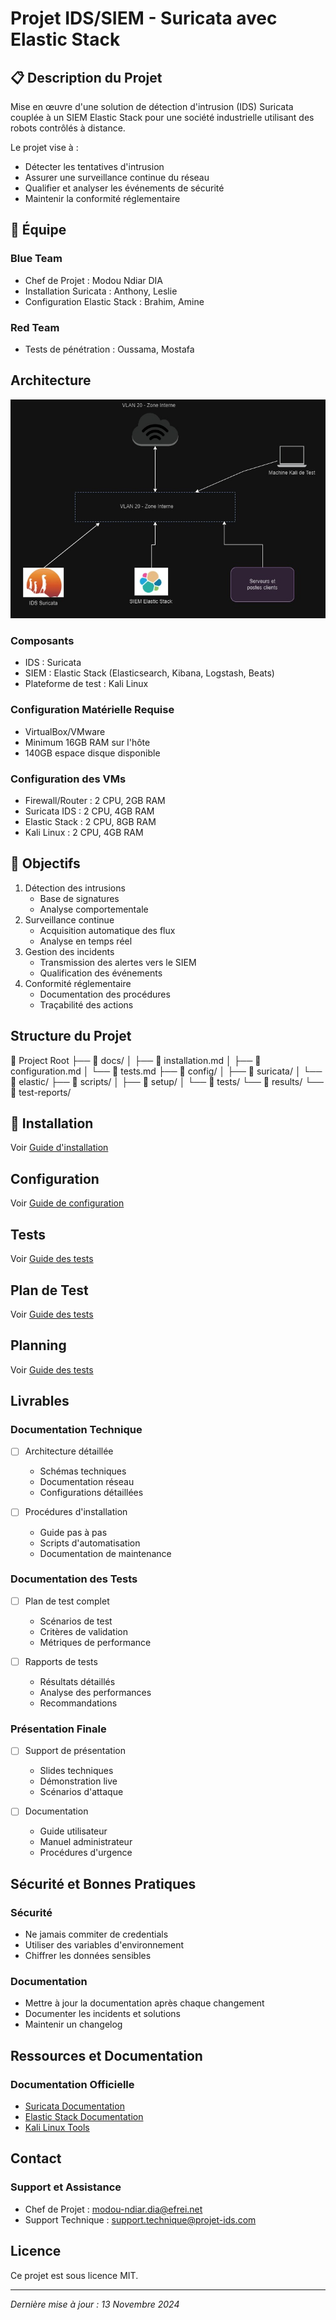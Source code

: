 # Projet IDS/SIEM - Suricata avec Elastic Stack

## 📋 Description du Projet
Mise en œuvre d'une solution de détection d'intrusion (IDS) Suricata couplée à un SIEM Elastic Stack pour une société industrielle utilisant des robots contrôlés à distance.

Le projet vise à :
- Détecter les tentatives d'intrusion
- Assurer une surveillance continue du réseau
- Qualifier et analyser les événements de sécurité
- Maintenir la conformité réglementaire

## 👥 Équipe
### Blue Team
- Chef de Projet : Modou Ndiar DIA
- Installation Suricata : Anthony, Leslie
- Configuration Elastic Stack : Brahim, Amine

### Red Team
- Tests de pénétration : Oussama,  Mostafa

## Architecture
![Architecture du Projet](docs/images/architecture.jpg)
### Composants

- IDS : Suricata
- SIEM : Elastic Stack (Elasticsearch, Kibana, Logstash, Beats)
- Plateforme de test : Kali Linux

### Configuration Matérielle Requise
- VirtualBox/VMware
- Minimum 16GB RAM sur l'hôte
- 140GB espace disque disponible

### Configuration des VMs
- Firewall/Router : 2 CPU, 2GB RAM
- Suricata IDS : 2 CPU, 4GB RAM
- Elastic Stack : 2 CPU, 8GB RAM
- Kali Linux : 2 CPU, 4GB RAM

## 🎯 Objectifs
1. Détection des intrusions
   - Base de signatures
   - Analyse comportementale
2. Surveillance continue
   - Acquisition automatique des flux
   - Analyse en temps réel
3. Gestion des incidents
   - Transmission des alertes vers le SIEM
   - Qualification des événements
4. Conformité réglementaire
   - Documentation des procédures
   - Traçabilité des actions

## Structure du Projet
📁 Project Root
├── 📁 docs/
│ ├── 📄 installation.md
│ ├── 📄 configuration.md
│ └── 📄 tests.md
├── 📁 config/
│ ├── 📁 suricata/
│ └── 📁 elastic/
├── 📁 scripts/
│ ├── 📁 setup/
│ └── 📁 tests/
└── 📁 results/
└── 📁 test-reports/

## 🚀 Installation
Voir [Guide d'installation](docs/installation.md)

## Configuration
Voir [Guide de configuration](docs/configuration.md)

## Tests
Voir [Guide des tests](docs/tests.md)

## Plan de Test
Voir [Guide des tests](docs/plan_de_test.md)


## Planning
Voir [Guide des tests](docs/planning.md)


## Livrables

### Documentation Technique
- [ ] Architecture détaillée
  - Schémas techniques
  - Documentation réseau
  - Configurations détaillées

- [ ] Procédures d'installation
  - Guide pas à pas
  - Scripts d'automatisation
  - Documentation de maintenance

### Documentation des Tests
- [ ] Plan de test complet
  - Scénarios de test
  - Critères de validation
  - Métriques de performance

- [ ] Rapports de tests
  - Résultats détaillés
  - Analyse des performances
  - Recommandations

### Présentation Finale
- [ ] Support de présentation
  - Slides techniques
  - Démonstration live
  - Scénarios d'attaque

- [ ] Documentation
  - Guide utilisateur
  - Manuel administrateur
  - Procédures d'urgence

## Sécurité et Bonnes Pratiques

### Sécurité
- Ne jamais commiter de credentials
- Utiliser des variables d'environnement
- Chiffrer les données sensibles

### Documentation
- Mettre à jour la documentation après chaque changement
- Documenter les incidents et solutions
- Maintenir un changelog

## Ressources et Documentation

### Documentation Officielle
- [Suricata Documentation](https://suricata.readthedocs.io/)
- [Elastic Stack Documentation](https://www.elastic.co/guide/index.html)
- [Kali Linux Tools](https://tools.kali.org/)

## Contact

### Support et Assistance
- Chef de Projet : modou-ndiar.dia@efrei.net
- Support Technique : support.technique@projet-ids.com

## Licence
Ce projet est sous licence MIT.

---
*Dernière mise à jour : 13 Novembre 2024*
